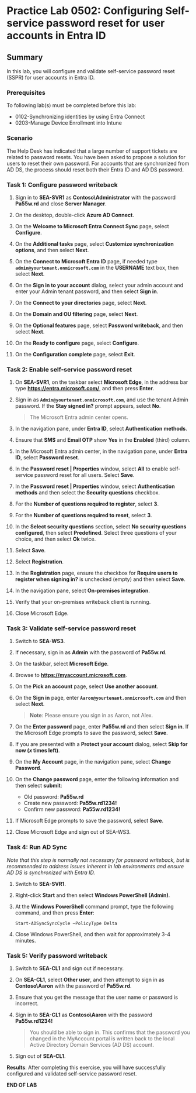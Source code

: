 # Practice Lab 0502: Configuring Self-service password reset for user accounts in Entra ID

## Summary

In this lab, you will configure and validate self-service password reset (SSPR) for user accounts in Entra ID.

### Prerequisites

To following lab(s) must be completed before this lab:

- 0102-Synchronizing identities by using Entra Connect
- 0203-Manage Device Enrollment into Intune


### Scenario

The Help Desk has indicated that a large number of support tickets are related to password resets. You have been asked to propose a solution for users to reset their own password. For accounts that are synchronized from AD DS, the process should reset both their Entra ID and AD DS password. 

### Task 1: Configure password writeback

1. Sign in to **SEA-SVR1** as **Contoso\\Administrator** with the password **Pa55w.rd** and close **Server Manager**.

2. On the desktop, double-click **Azure AD Connect**.

3. On the **Welcome to Microsoft Entra Connect Sync** page, select **Configure**.

4. On the **Additional tasks** page, select **Customize synchronization options**, and then select **Next**.

5. On the **Connect to Microsoft Entra ID** page, if needed type **`admin@yourtenant.onmicrosoft.com`** in the **USERNAME** text box, then select **Next**.

6. On the **Sign in to your account** dialog, select your admin account and enter your Admin tenant password, and then select **Sign in**.

7. On the **Connect to your directories** page, select **Next**.

8. On the **Domain and OU filtering** page, select **Next**.

9. On the **Optional features** page, select **Password writeback**, and then select **Next**.

10. On the **Ready to configure** page, select **Configure**.

11. On the **Configuration complete** page, select **Exit**.

### Task 2: Enable self-service password reset

1. On **SEA-SVR1**, on the taskbar select **Microsoft Edge**, in the address bar type **https://entra.microsoft.com/**, and then press **Enter**.

2. Sign in as **`Admin@yourtenant.onmicrosoft.com`**, and use the tenant Admin password. If the **Stay signed in?** prompt appears, select **No**. 

   > The Microsoft Entra admin center opens.

3. In the navigation pane, under **Entra ID**, select **Authentication methods**. 

4. Ensure that **SMS** and **Email OTP** show **Yes** in the **Enabled** \(third\) column. 

5. In the Microsoft Entra admin center, in the navigation pane, under **Entra ID**, select **Password reset**.

6. In the **Password reset | Properties** window, select **All** to enable self-service password reset for all users. Select **Save**.

7. In the **Password reset | Properties** window, select **Authentication methods** and then select the **Security questions** checkbox.

8. For the **Number of questions required to register**, select **3**.

9. For the **Number of questions required to reset**, select **3**.

10. In the **Select security questions** section, select **No security questions configured**, then select **Predefined**. Select three questions of your choice, and then select **Ok** twice.

11. Select **Save**.

12. Select **Registration**.

13. In the **Registration** page, ensure the checkbox for **Require users to register when signing in?** is unchecked \(empty\) and then select **Save**.

14. In the navigation pane, select **On-premises integration**.

15. Verify that your on-premises writeback client is running.

16. Close Microsoft Edge.

### Task 3: Validate self-service password reset

1. Switch to **SEA-WS3**.

2. If necessary, sign in as **Admin** with the password of **Pa55w.rd**.

3. On the taskbar, select **Microsoft Edge**.

4. Browse to **https://myaccount.microsoft.com**. 

5. On the **Pick an account** page, select **Use another account**.

6. On the **Sign in** page, enter **`Aaron@yourtenant.onmicrosoft.com`** and then select **Next**.

   >**Note**: Please ensure you sign in as Aaron, not Alex.

7. On the **Enter password** page, enter **Pa55w.rd** and then select **Sign in**. If the Microsoft Edge prompts to save the password, select **Save**.

8. If you are presented with a **Protect your account** dialog, select **Skip for now (*x* times left)**.

9. On the **My Account** page, in the navigation pane, select **Change Password**.

10. On the **Change password** page, enter the following information and then select **submit**:
     - Old password: **Pa55w.rd**
     - Create new password: **Pa55w.rd1234!**
     - Confirm new password: **Pa55w.rd1234!**

11. If Microsoft Edge prompts to save the password, select **Save**.

12. Close Microsoft Edge and sign out of SEA-WS3.

### Task 4: Run AD Sync

*Note that this step is normally not necessary for password writeback, but is recommended to address issues inherent in lab environments and ensure AD DS is synchronized with Entra ID.*

1. Switch to **SEA-SVR1**.

2. Right-click **Start** and then select **Windows PowerShell (Admin)**.

3. At the **Windows PowerShell** command prompt, type the following command, and
    then press **Enter**:

    ```
    Start-ADSyncSyncCycle –PolicyType Delta
    ```

4. Close Windows PowerShell, and then wait for approximately 3-4 minutes.

### Task 5: Verify password writeback

1. Switch to **SEA-CL1** and sign out if necessary.

2. On **SEA-CL1**, select **Other user**, and then attempt to sign in as **Contoso\\Aaron** with the password of **Pa55w.rd**.

4. Ensure that you get the message that the user name or password is incorrect.

5. Sign in to **SEA-CL1** as **Contoso\\Aaron** with the password **Pa55w.rd1234!**

   > You should be able to sign in. This confirms that the password you changed in the MyAccount portal is written back to the local Active Directory Domain Services (AD DS) account.

6. Sign out of **SEA-CL1**.

**Results**: After completing this exercise, you will have successfully configured and validated self-service password reset.

**END OF LAB**
